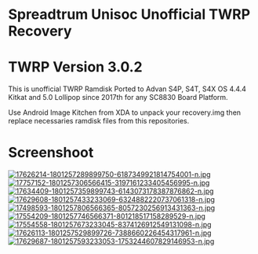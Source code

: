 # Spreadtrum Unisoc Unofficial TWRP Recovery
# TWRP Version 3.0.2

This is unofficial TWRP Ramdisk Ported to Advan S4P, S4T, S4X OS 4.4.4 Kitkat and 5.0 Lollipop since 2017th for any SC8830 Board Platform.

Use Android Image Kitchen from XDA to unpack your recovery.img then replace necessaries ramdisk files from this repositories.


# Screenshoot
[![17626214-1801257289899750-6187349921814754001-n.jpg](https://i.postimg.cc/85mgbHfM/17626214-1801257289899750-6187349921814754001-n.jpg)](https://postimg.cc/85mgbHfM) [![17757152-1801257306566415-3197161233405456995-n.jpg](https://i.postimg.cc/4xjG4nT7/17757152-1801257306566415-3197161233405456995-n.jpg)](https://postimg.cc/4xjG4nT7)
[![17634409-1801257359899743-6143073178387876862-n.jpg](https://i.postimg.cc/B60GDybJ/17634409-1801257359899743-6143073178387876862-n.jpg)](https://postimg.cc/B60GDybJ) [![17629608-1801257433233069-6324882220737061318-n.jpg](https://i.postimg.cc/6p8wNnFx/17629608-1801257433233069-6324882220737061318-n.jpg)](https://postimg.cc/6p8wNnFx)
[![17498593-1801257806566365-8057230256913431363-n.jpg](https://i.postimg.cc/BbNsJgq4/17498593-1801257806566365-8057230256913431363-n.jpg)](https://i.postimg.cc/BbNsJgq4) [![17554209-1801257746566371-801218517158289529-n.jpg](https://i.postimg.cc/441XvJpq/17554209-1801257746566371-801218517158289529-n.jpg)](https://postimg.cc/441XvJpq) [![17554558-1801257673233045-8374126912549131098-n.jpg](https://i.postimg.cc/qMb0YjbG/17554558-1801257673233045-8374126912549131098-n.jpg)](https://postimg.cc/qMb0YjbG)
[![17626113-1801257529899726-7388660226454317961-n.jpg](https://i.postimg.cc/43tgYZJ8/17626113-1801257529899726-7388660226454317961-n.jpg)](https://postimg.cc/43tgYZJ8) [![17629687-1801257593233053-1753244607829146953-n.jpg](https://i.postimg.cc/4NNsBr5d/17629687-1801257593233053-1753244607829146953-n.jpg)](https://postimg.cc/4NNsBr5d)



